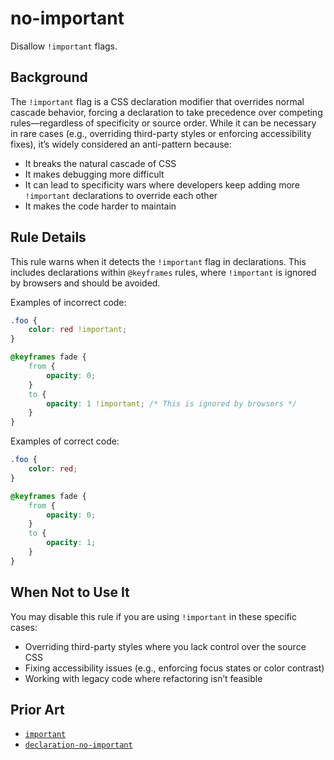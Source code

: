 # no-important

Disallow `!important` flags.

## Background

The `!important` flag is a CSS declaration modifier that overrides normal cascade behavior, forcing a declaration to take precedence over competing rules—regardless of specificity or source order. While it can be necessary in rare cases (e.g., overriding third-party styles or enforcing accessibility fixes), it’s widely considered an anti-pattern because:

- It breaks the natural cascade of CSS
- It makes debugging more difficult
- It can lead to specificity wars where developers keep adding more `!important` declarations to override each other
- It makes the code harder to maintain

## Rule Details

This rule warns when it detects the `!important` flag in declarations. This includes declarations within `@keyframes` rules, where `!important` is ignored by browsers and should be avoided.

Examples of incorrect code:

```css
.foo {
	color: red !important;
}

@keyframes fade {
	from {
		opacity: 0;
	}
	to {
		opacity: 1 !important; /* This is ignored by browsers */
	}
}
```

Examples of correct code:

```css
.foo {
	color: red;
}

@keyframes fade {
	from {
		opacity: 0;
	}
	to {
		opacity: 1;
	}
}
```

## When Not to Use It

You may disable this rule if you are using `!important` in these specific cases:

- Overriding third-party styles where you lack control over the source CSS
- Fixing accessibility issues (e.g., enforcing focus states or color contrast)
- Working with legacy code where refactoring isn’t feasible

## Prior Art

- [`important`](https://github.com/CSSLint/csslint/wiki/Disallow-%21important)
- [`declaration-no-important`](https://stylelint.io/user-guide/rules/declaration-no-important/)

